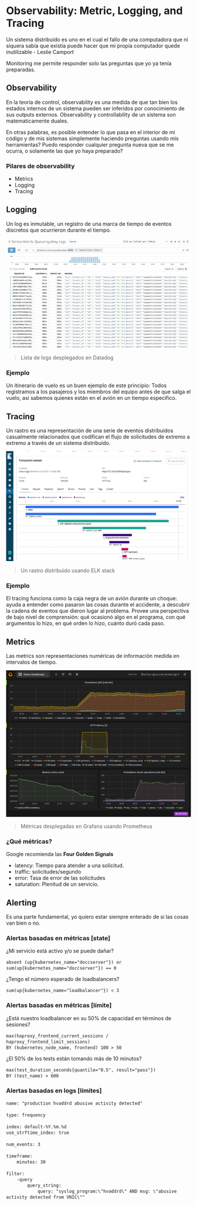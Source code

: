 # Observability: Metric, Logging, and Tracing

Un sistema distribuido es uno en el cual el fallo de una computadora que ni siquera sabía que existía puede hacer que mi propia computador quede inutilizable - Leslie Camport

Monitoring me permite responder solo las preguntas que yo ya tenía preparadas.

## Observability

En la teoría de control, observability es una medida de que tan bien los estados internos de un sistema pueden ser inferidos por conocimiento de sus outputs externos. Observability y controllability de un sistema son matematicamente duales.

En otras palabras, es posible entender lo que pasa en el interior de mi código y de mis sistemas simplemente haciendo preguntas usando mis herramientas? Puedo responder cualquier pregunta nueva que se me ocurra, o solamente las que yo haya preparado?

### Pilares de observability

- Metrics
- Logging
- Tracing

## Logging

Un log es inmutable, un registro de una marca de tiempo de eventos discretos que ocurrieron durante el tiempo.

<img src="./src/img3.jpeg" height=300>

> Lista de logs desplegados en Datadog

### Ejemplo

Un itinerario de vuelo es un buen ejemplo de este principio: Todos registramos a los pasajeros y los miembros del equipo antes de que salga el vuelo, asi sabemos quienes están en el avión en un tiempo especifico.

## Tracing

Un rastro es una representación de una serie de eventos distribuidos casualmente relacionados que codifican el flujo de solicitudes de extremo a extremo a través de un sistema distribuido.

<img src="./src/img4.png" height=300>

> Un rastro distribuido usando ELK stack

### Ejemplo

El tracing funciona como la caja negra de un avión durante un choque: ayuda a entender como pasaron las cosas durante el accidente, a descubrir la cadena de eventos que dieron lugar al problema. Provee una perspectiva de bajo nivel de comprensión: qué ocasionó algo en el programa, con qué argumentos lo hizo, en qué orden lo hizo, cuánto duró cada paso.

## Metrics

Las metrics son representaciones numéricas de información medida en intervalos de tiempo.

<img src="./src/img5.png" height=400>

> Métricas desplegadas en Grafana usando Prometheus

### ¿Qué métricas?

Google recomienda las **Four Golden Signals**

- latency: Tiempo para atender a una solicitud.
- traffic: solicitudes/segundo
- error: Tasa de error de las solicitudes
- saturation: Plenitud de un servicio.

## Alerting

Es una parte fundamental, yo quiero estar siempre enterado de si las cosas van bien o no.

### Alertas basadas en métricas [state]

¿Mi servicio está activo y/o se puede dañar?

```
absent (up{kubernetes_name="doccserver"}) or
sum(up{kubernetes_name="doccserver"}) == 0
```

¿Tengo el número esperado de loadbalancers?

```
sum(up{kubernetes_name="loadbalancer"}) < 3
```

### Alertas basadas en métricas [límite]

¿Está nuestro loadbalancer en su 50% de capacidad en términos de sesiones?

```
max(haproxy_frontend_current_sessions / haproxy_frontend_limit_sessions)
BY (kubernetes_node_name, frontend) 100 > 50
```

¿El 50% de los tests están tomando más de 10 minutos?

```
max(test_duration_seconds{quantile="0.5", result="pass"})
BY (test_name) > 600
```

### Alertas basadas en logs [límites]

```
name: "production hvaddrd abusive activity detected"

type: frequency

index: default-%Y.%m.%d
use_strftime_index: true

num_events: 3

timeframe:
    minutes: 30

filter:
    -query
        query_string:
            query: "syslog_program:\"hvaddrd\" AND msg: \"abusive activity detected from VNIC\""
```
